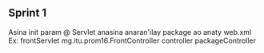 ## Sprint 1
Asina init param @ Servlet  anasina anaran'ilay package ao anaty web.xml
Ex:
<servlet> 
        <servlet-name>frontServlet</servlet-name> 
        <servlet-class>mg.itu.prom16.FrontController</servlet-class> 
        <init-param>
            <param-value>controller</param-value>
            <param-name>packageController</param-name>
        </init-param>
    </servlet>

